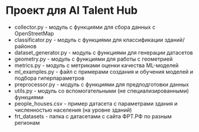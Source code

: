 # Проект для AI Talent Hub

- collector.py - модуль с функциями для сбора данных с OpenStreetMap
- classificator.py - модуль с функциями для классификации зданий/районов
- dataset_generator.py - модуль с функциями для генерации датасетов
- geometry.py - модуль с функциями для работы с геометрией
- metrics.py - модуль с метриками оценки качества ML-моделей
- ml_examples.py - файл с примерами создания и обучения моделей и подбора гиперпараметров
- preprocessor.py - модуль с функциями для предподготовки данных
- utils.py - модуль со вспомогательными (не специализированными) функциями
- people_houses.csv - пример датасета с параметрами здания и численностью населения (на уровне зданий)
- frt_datasets - папка с датасетами с сайта ФРТ.РФ по разным регионам